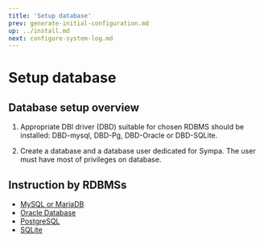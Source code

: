 ```yaml
---
title: 'Setup database'
prev: generate-initial-configuration.md
up: ../install.md
next: configure-system-log.md
---
```


Setup database
==============

Database setup overview
-----------------------

  1. Appropriate DBI driver (DBD) suitable for chosen RDBMS should be
     installed:
     DBD-mysql, DBD-Pg, DBD-Oracle or DBD-SQLite.

  2. Create a database and a database user dedicated for Sympa.  The user
     must have most of privileges on database.

Instruction by RDBMSs
---------------------

  - [MySQL or MariaDB](setup-database-mysql.md)
  - [Oracle Database](setup-database-oracle.md)
  - [PostgreSQL](setup-database-postgresql.md)
  - [SQLite](setup-database-sqlite.md)

